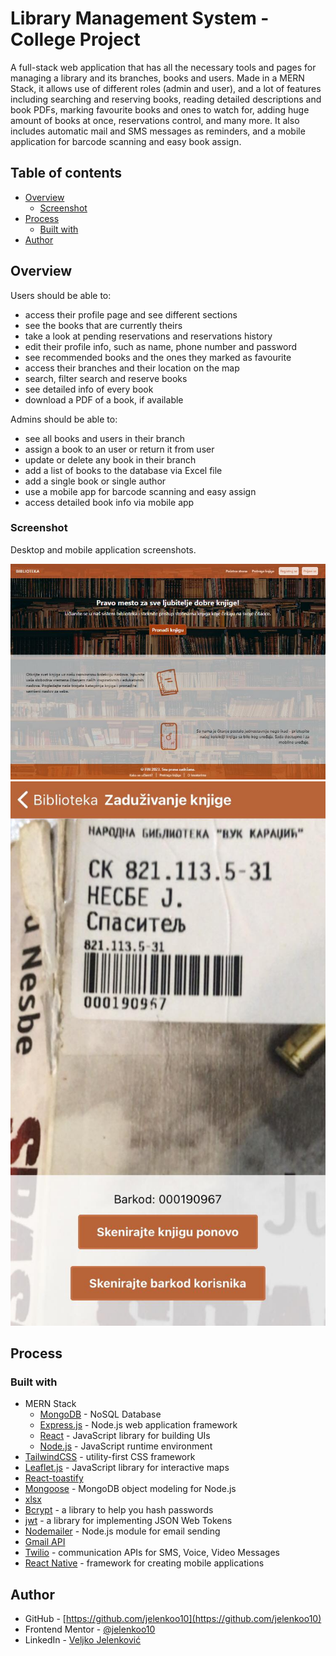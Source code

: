 # Library Management System - College Project

A full-stack web application that has all the necessary tools and pages for managing a library and its branches, books and users. Made in a MERN Stack, it allows use of different roles (admin and user), and a lot of features including searching and reserving books, reading detailed descriptions and book PDFs, marking favourite books and ones to watch for, adding huge amount of books at once, reservations control, and many more. It also includes automatic mail and SMS messages as reminders, and a mobile application for barcode scanning and easy book assign.

## Table of contents

- [Overview](#overview)
  - [Screenshot](#screenshot)
- [Process](#process)
  - [Built with](#built-with)
- [Author](#author)

## Overview

Users should be able to:

- access their profile page and see different sections
- see the books that are currently theirs
- take a look at pending reservations and reservations history
- edit their profile info, such as name, phone number and password
- see recommended books and the ones they marked as favourite
- access their branches and their location on the map
- search, filter search and reserve books
- see detailed info of every book
- download a PDF of a book, if available

Admins should be able to:

- see all books and users in their branch
- assign a book to an user or return it from user
- update or delete any book in their branch
- add a list of books to the database via Excel file
- add a single book or single author
- use a mobile app for barcode scanning and easy assign
- access detailed book info via mobile app

### Screenshot

Desktop and mobile application screenshots.

![](./server/uploads/images/Po%C4%8Detna%20strana.JPG)
![](./server/uploads/images/Skeniranje%20barkoda.jpg)

## Process

### Built with

- MERN Stack
  - [MongoDB](https://www.mongodb.com/) - NoSQL Database
  - [Express.js](https://expressjs.com/) - Node.js web application framework
  - [React](https://reactjs.org/) - JavaScript library for building UIs
  - [Node.js](https://nodejs.org/en) - JavaScript runtime environment
- [TailwindCSS](https://tailwindcss.com/) - utility-first CSS framework
- [Leaflet.js](https://leafletjs.com/) - JavaScript library for interactive maps
- [React-toastify](https://www.npmjs.com/package/react-toastify)
- [Mongoose](https://mongoosejs.com/) - MongoDB object modeling for Node.js
- [xlsx](https://www.npmjs.com/package/xlsx)
- [Bcrypt](https://www.npmjs.com/package/bcrypt) - a library to help you hash passwords
- [jwt](https://github.com/auth0/node-jsonwebtoken) - a library for implementing JSON Web Tokens
- [Nodemailer](https://nodemailer.com/) - Node.js module for email sending
- [Gmail API](https://developers.google.com/gmail/api/reference/rest)
- [Twilio](https://www.twilio.com/en-us) - communication APIs for SMS, Voice, Video Messages
- [React Native](https://reactnative.dev/) - framework for creating mobile applications

## Author

- GitHub - [https://github.com/jelenkoo10](https://github.com/jelenkoo10)
- Frontend Mentor - [@jelenkoo10](https://www.frontendmentor.io/profile/jelenkoo10)
- LinkedIn - [Veljko Jelenković](https://www.linkedin.com/in/veljko-jelenkovi%C4%87-182981250/)
